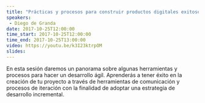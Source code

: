 ```yaml
---
title: "Prácticas y procesos para construir productos digitales exitosos"
speakers:
 - Diego de Granda
date: 2017-10-25T12:00:00
time_start: 2017-10-25T12:00:00
time_end: 2017-10-25T13:00:00
video: https://youtu.be/k3I23ktrpOM
slides: 
---
```


<p>En esta sesión daremos un panorama sobre algunas herramientas y procesos para hacer un desarrollo ágil. Aprenderás a tener éxito en la creación de tu proyecto a través de herramientas de comunicación y procesos de iteración con la finalidad de adoptar una estrategia de desarrollo incremental.</p>